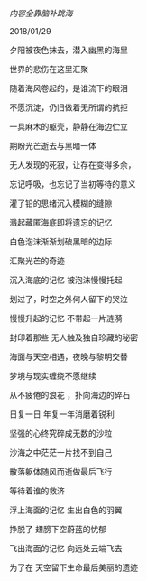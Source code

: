 *内容全靠脑补跳海*

2018/01/29

夕阳被夜色抹去，潜入幽黑的海里

世界的悲伤在这里汇聚

随着海风卷起的，是谁流下的眼泪

不愿沉淀，仍旧做着无所谓的抗拒



一具麻木的躯壳，静静在海边伫立

期盼光芒逝去与黑暗一体

无人发现的死寂，让存在变得多余，

忘记呼吸，也忘记了当初等待的意义



灌了铅的思绪沉入模糊的缝隙

溅起藏匿海底即将遗忘的记忆

白色泡沫渐渐划破黑暗的边际

汇聚光芒的奇迹



沉入海底的记忆 被泡沫慢慢托起

划过了，时空之外何人留下的哭泣

慢慢升起的记忆 不带起一片涟漪

封印着那些 无人触及独自珍藏的秘密



海面与天空相遇，夜晚与黎明交替

梦境与现实缠绕不愿继续

从不疲倦的浪花 ，扑向海边的碎石

日复一日 年复一年消磨着锐利



坚强的心终究碎成无数的沙粒

沙海之中茫茫一片找不到自己

散落躯体随风而逝做最后飞行

等待着谁的救济



浮上海面的记忆 生出白色的羽翼

挣脱了 翅膀下空蔚蓝的忧郁

飞出海面的记忆 向远处云端飞去

为了在 天空留下生命最后美丽的遗迹